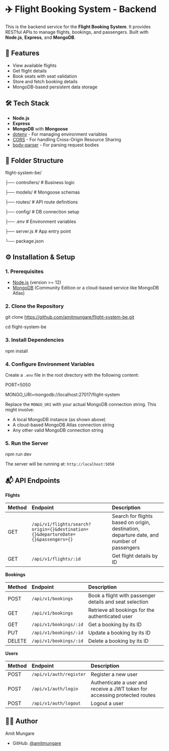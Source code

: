 # ✈️ Flight Booking System - Backend

This is the backend service for the **Flight Booking System**. It provides RESTful APIs to manage flights, bookings, and passengers. Built with **Node.js**, **Express**, and **MongoDB**.

## 📌 Features

* View available flights
* Get flight details
* Book seats with seat validation
* Store and fetch booking details
* MongoDB-based persistent data storage

## 🛠️ Tech Stack

* **Node.js**
* **Express**
* **MongoDB** with **Mongoose**
* [dotenv](https://www.npmjs.com/package/dotenv) - For managing environment variables
* [CORS](https://www.npmjs.com/package/cors) - For handling Cross-Origin Resource Sharing
* [body-parser](https://www.npmjs.com/package/body-parser) - For parsing request bodies

## 📁 Folder Structure


flight-system-be/

├── controllers/     # Business logic

├── models/          # Mongoose schemas

├── routes/          # API route definitions

├── config/          # DB connection setup

├── .env             # Environment variables

├── server.js        # App entry point

└── package.json



## ⚙️ Installation & Setup

### 1. Prerequisites

* [Node.js](https://nodejs.org/en/) (version >= 12)
* [MongoDB](https://www.mongodb.com/) (Community Edition or a cloud-based service like MongoDB Atlas)

### 2. Clone the Repository


git clone https://github.com/amitmungare/flight-system-be.git

cd flight-system-be


### 3. Install Dependencies


npm install


### 4. Configure Environment Variables

Create a `.env` file in the root directory with the following content:


PORT=5050

MONGO_URI=mongodb://localhost:27017/flight-system


Replace the `MONGO_URI` with your actual MongoDB connection string.  This might involve:

* A local MongoDB instance (as shown above)
* A cloud-based MongoDB Atlas connection string
* Any other valid MongoDB connection string

### 5. Run the Server


npm run dev


The server will be running at: `http://localhost:5050`

## 📬 API Endpoints

**Flights**

| Method | Endpoint                                                                                                 | Description                                                                                             |
| :----- | :------------------------------------------------------------------------------------------------------- | :-------------------------------------------------------------------------------------------------------- |
| GET    | `/api/v1/flights/search?origin={}&destination={}&departureDate={}&passengers={}`                         | Search for flights based on origin, destination, departure date, and number of passengers                |
| GET    | `/api/v1/flights/:id`                                                                                      | Get flight details by ID                                                                                    |

**Bookings**

| Method | Endpoint                      | Description                                                                  |
| :----- | :---------------------------- | :--------------------------------------------------------------------------- |
| POST   | `/api/v1/bookings`            | Book a flight with passenger details and seat selection                       |
| GET    | `/api/v1/bookings`            | Retrieve all bookings for the authenticated user                            |
| GET    | `/api/v1/bookings/:id`        | Get a booking by its ID                                                      |
| PUT    | `/api/v1/bookings/:id`        | Update a booking by its ID                                                   |
| DELETE | `/api/v1/bookings/:id`        | Delete a booking by its ID                                                   |

**Users**

| Method | Endpoint                      | Description                                                              |
| :----- | :---------------------------- | :----------------------------------------------------------------------- |
| POST   | `/api/v1/auth/register`         | Register a new user                                                          |
| POST   | `/api/v1/auth/login`            | Authenticate a user and receive a JWT token for accessing protected routes |
| POST   | `/api/v1/auth/logout`           | Logout a user                                                              |


## 🧑‍💻 Author

Amit Mungare

* GitHub: [@amitmungare](https://github.com/amitmungare)
